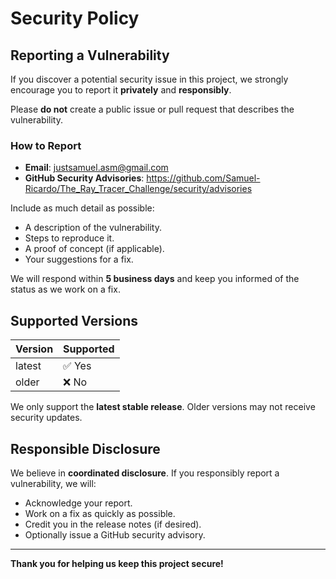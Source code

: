 # Security Policy

## Reporting a Vulnerability

If you discover a potential security issue in this project, we strongly encourage you to report it **privately** and **responsibly**.

Please **do not** create a public issue or pull request that describes the vulnerability.

### How to Report

- **Email**: justsamuel.asm@gmail.com 
- **GitHub Security Advisories**: https://github.com/Samuel-Ricardo/The_Ray_Tracer_Challenge/security/advisories

Include as much detail as possible:
- A description of the vulnerability.
- Steps to reproduce it.
- A proof of concept (if applicable).
- Your suggestions for a fix.

We will respond within **5 business days** and keep you informed of the status as we work on a fix.

## Supported Versions

| Version | Supported         |
|---------|-------------------|
| latest  | ✅ Yes             |
| older   | ❌ No              |

We only support the **latest stable release**. Older versions may not receive security updates.

## Responsible Disclosure

We believe in **coordinated disclosure**. If you responsibly report a vulnerability, we will:
- Acknowledge your report.
- Work on a fix as quickly as possible.
- Credit you in the release notes (if desired).
- Optionally issue a GitHub security advisory.

---

**Thank you for helping us keep this project secure!**
